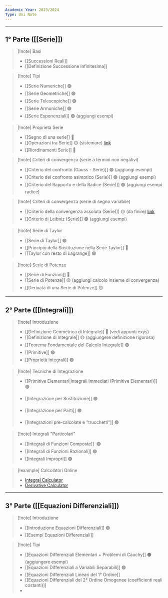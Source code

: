 ```yaml
---
Academic Year: 2023/2024
Type: Uni Note
---
```

---
## 1° Parte ([[Serie]])

>[!note] Basi
>- [[Successioni Reali]] 
>- [[Definizione Successione infinitesima]]

>[!note] Tipi
>- [[Serie Numeriche]] 🟢
>- [[Serie Geometriche]] 🟢
>- [[Serie Telescopiche]] 🟢
>- [[Serie Armoniche]] 🟢
>- [[Serie Esponenziali]] 🟢 (aggiungi esempi)

>[!note] Proprietà Serie
>- [[Segno di una serie]] 🔴
>- [[Operazioni tra Serie]] 🟡 (sistemare)  [link](https://www.youmath.it/lezioni/analisi-matematica/serie-numeriche/752-somma-di-due-serie-e-risultati-di-convergenza.html)
>- [[Riordinamenti Serie]] 🔴

>[!note] Criteri di convergenza (serie a termini non negativi)
>- [[Criterio del confronto (Gauss - Serie)]] 🟢 (aggiungi esempi)
>- [[Criterio del confronto asintotico (Serie)]] 🟢 (aggiungi esempi)
>- [[Criterio del Rapporto e della Radice (Serie)]] 🟢 (aggiungi esempi radice)

>[!note] Criteri di convergenza (serie di segno variabile)
>- [[Criterio della convergenza assoluta (Serie)]] 🟡 (da finire) [link](https://www.youmath.it/lezioni/analisi-matematica/serie-numeriche/749-convergenza-assoluta.html)
>- [[Criterio di Leibniz (Serie)]] 🟢 (aggiungi esempi)

>[!note] Serie di Taylor
>- [[Serie di Taylor]] 🟢
>- [[Principio della Sostituzione nella Serie Taylor]] 🔴
>- [[Taylor con resto di Lagrange]] 🟢

>[!note] Serie di Potenze
>- [[Serie di Funzioni]] 🔴
>- [[Serie di Potenze]] 🟡 (aggiungi calcolo insieme di convergenza)
>- [[Derivata di una Serie di Potenze]] 🟡

---
## 2° Parte ([[Integrali]])

>[!note] Introduzione
>- [[Definizione Geometrica di Integrale]] 🔴 (vedi appunti exys)
>- [[Definizione di Integrale]] 🟡 (aggiungere definizione rigorosa)
>- [[Teorema Fondamentale del Calcolo Integrale]] 🟢
>- [[Primitive]] 🟢
>- [[Proprietà Integrali]] 🟢

>[!note] Tecniche di Integrazione
>- [[Primitive Elementari|Integrali Immediati (Primitive Elementari)]] 🟢
>- [[Integrazione per Sostituzione]] 🟢
>- [[Integrazione per Parti]] 🟢
>
>- [[Integrazioni pre-calcolate e "trucchetti"]] 🟢

>[!note] Integrali "Particolari"
>- [[Integrali di Funzioni Composte]]  🟢
>- [[Integrali di Funzioni Razionali]] 🟢
>- [[Integrali Impropri]] 🟢

>[!example] Calcolatori Online
>- [Integral Calculator](https://www.integral-calculator.com/)
>- [Derivative Calculator](https://www.derivative-calculator.net/)

---
## 3° Parte ([[Equazioni Differenziali]])
 
>[!note] Introduzione
>- [[Introduzione Equazioni Differenziali]] 🟢
>- [[Esempi Equazioni Differenziali]]

>[!note] Tipi
>- [[Equazioni Differenziali Elementari + Problemi di Cauchy]] 🟠 (aggiungere esempi)
>- [[Equazioni Differenziali a Variabili Separabili]] 🟢
>- [[Equazioni Differenziali Lineari del 1° Ordine]]
>- [[Equazioni Differenziali del 2° Ordine Omogenee (coefficienti reali costanti)]]
>- 

